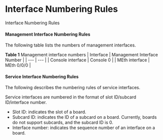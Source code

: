Interface Numbering Rules
=========================

Interface Numbering Rules

#### Management Interface Numbering Rules

The following table lists the numbers of management interfaces.

**Table 1** Management interface numbers
| Interface | Management Interface Number |
| --- | --- |
| Console interface | Console 0 |
| MEth interface | MEth 0/0/0 |



#### Service Interface Numbering Rules

The following describes the numbering rules of service interfaces.

Service interfaces are numbered in the format of slot ID/subcard ID/interface number.

* Slot ID: indicates the slot of a board.
* Subcard ID: indicates the ID of a subcard on a board. Currently, boards do not support subcards, and the subcard ID is 0.
* Interface number: indicates the sequence number of an interface on a board.